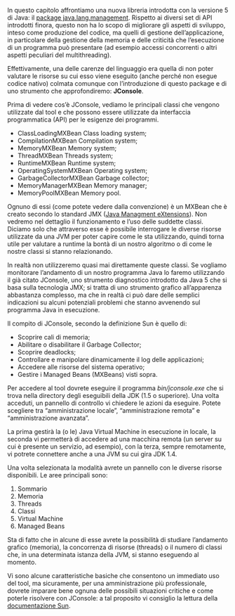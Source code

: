 In questo capitolo affrontiamo una nuova libreria introdotta con la versione 5 di Java: il [package java.lang.management](http://java.sun.com/j2se/1.5.0/docs/api/java/lang/management/package-summary.html "Documentazione Sun - link esterno"). Rispetto ai diversi set di API introdotti finora, questo non ha lo scopo di migliorare gli aspetti di sviluppo, inteso come produzione del codice, ma quelli di gestione dell’applicazione, in particolare della gestione della memoria e delle criticità che l’esecuzione di un programma può presentare (ad esempio accessi concorrenti o altri aspetti peculiari del multithreading).

Effettivamente, una delle carenze del linguaggio era quella di non poter valutare le risorse su cui esso viene eseguito (anche perché non esegue codice nativo) colmata comunque con l’introduzione di questo package e di uno strumento che approfondiremo: **JConsole**.

Prima di vedere cos’è JConsole, vediamo le principali classi che vengono utilizzate dal tool e che possono essere utilizzate da interfaccia programmatica (API) per le esigenze dei programmi.

*   ClassLoadingMXBean Class loading system;
*   CompilationMXBean Compilation system;
*   MemoryMXBean Memory system;
*   ThreadMXBean Threads system;
*   RuntimeMXBean Runtime system;
*   OperatingSystemMXBean Operating system;
*   GarbageCollectorMXBean Garbage collector;
*   MemoryManagerMXBean Memory manager;
*   MemoryPoolMXBean Memory pool.

Ognuno di essi (come potete vedere dalla convenzione) è un MXBean che è creato secondo lo standard JMX ([Java Managment eXtensions](http://java.sun.com/j2se/1.5.0/docs/guide/jmx/spec.html "Java Managment eXtensions - link esterno - documentazione Sun")). Non vedremo nel dettaglio il funzionamento e l’uso delle suddette classi. Diciamo solo che attraverso esse è possibile interrogare le diverse risorse utilizzate da una JVM per poter capire come le sta utilizzando, quindi torna utile per valutare a runtime la bontà di un nostro algoritmo o di come le nostre classi si stanno relazionando.

In realtà non utilizzeremo quasi mai direttamente queste classi. Se vogliamo monitorare l’andamento di un nostro programma Java lo faremo utilizzando il già citato JConsole, uno strumento diagnostico introdotto da Java 5 che si basa sulla tecnologia JMX; si tratta di uno strumento grafico all’apparenza abbastanza complesso, ma che in realtà ci può dare delle semplici indicazioni su alcuni potenziali problemi che stanno avvenendo sul programma Java in esecuzione.

Il compito di JConsole, secondo la definizione Sun è quello di:

*   Scoprire cali di memoria;
*   Abilitare o disabilitare il Garbage Collector;
*   Scoprire deadlocks;
*   Controllare e manipolare dinamicamente il log delle applicazioni;
*   Accedere alle risorse del sistema operativo;
*   Gestire i Managed Beans (MXBeans) visti sopra.

Per accedere al tool dovrete eseguire il programma _bin/jconsole.exe_ che si trova nella directory degli eseguibili della JDK (1.5 o superiore). Una volta acceduti, un pannello di controllo vi chiedere le azioni da eseguire. Potete scegliere tra “amministrazione locale”, “amministrazione remota” e “amministrazione avanzata”.

La prima gestirà la (o le) Java Virtual Machine in esecuzione in locale, la seconda vi permetterà di accedere ad una macchina remota (un server su cui è presente un servizio, ad esempio), con la terza, sempre remotamente, vi potrete connettere anche a una JVM su cui gira JDK 1.4.

Una volta selezionata la modalità avrete un pannello con le diverse risorse disponibili. Le aree principali sono:

1.  Sommario
2.  Memoria
3.  Threads
4.  Classi
5.  Virtual Machine
6.  Managed Beans

Sta di fatto che in alcune di esse avrete la possibilità di studiare l’andamento grafico (memoria), la concorrenza di risorse (threads) o il numero di classi che, in una determinata istanza della JVM, si stanno eseguendo al momento.

Vi sono alcune caratteristiche basiche che consentono un immediato uso del tool, ma sicuramente, per una amministrazione più professionale, dovrete imparare bene ognuna delle possibili situazioni critiche e come poterle risolvere con JConsole: a tal proposito vi consiglio la lettura della [documentazione Sun](http://java.sun.com/developer/technicalArticles/J2SE/jconsole.html "JConsole - documentazione Sun - link esterno").